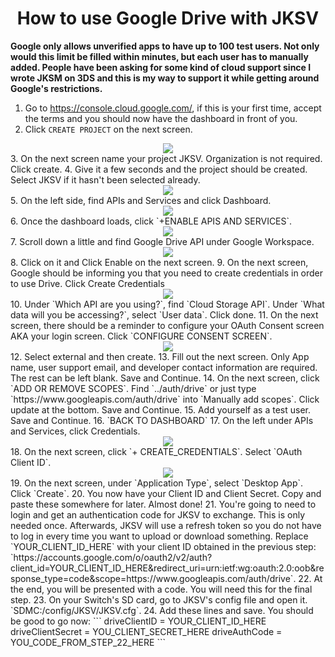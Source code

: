 # <center> How to use Google Drive with JKSV </center>

**Google only allows unverified apps to have up to 100 test users. Not only would this limit be filled within minutes, but each user has to manually added. People have been asking for some kind of cloud support since I wrote JKSM on 3DS and this is my way to support it while getting around Google's restrictions.**


1. Go to https://console.cloud.google.com/, if this is your first time, accept the terms and you should now have the dashboard in front of you.
2. Click `CREATE PROJECT` on the next screen.
<center><img src="https://i.imgur.com/42Wruo4.png" /></center>
3. On the next screen name your project JKSV. Organization is not required. Click create.
4. Give it a few seconds and the project should be created. Select JKSV if it hasn't been selected already.
<center><img src="https://i.imgur.com/P1lXGea.png" /></center>
5. On the left side, find APIs and Services and click Dashboard.
<center><img src="https://i.imgur.com/Ve8NRVr.png" /></center>
6. Once the dashboard loads, click `+ENABLE APIS AND SERVICES`.
<center><img src="https://i.imgur.com/RzB8ChU.png" /></center>
7. Scroll down a little and find Google Drive API under Google Workspace.
<center><img src="https://i.imgur.com/cAC7h1r.png" /></center>
8. Click on it and Click Enable on the next screen.
9. On the next screen, Google should be informing you that you need to create credentials in order to use Drive. Click Create Credentials
<center><img src="https://i.imgur.com/gMyedT4.png" /></center>
10. Under `Which API are you using?`, find `Cloud Storage API`. Under `What data will you be accessing?`, select `User data`. Click done.
11. On the next screen, there should be a reminder to configure your OAuth Consent screen AKA your login screen. Click `CONFIGURE CONSENT SCREEN`.
<center><img src="https://i.imgur.com/SGmUnPp.png" /></center>
12. Select external and then create.
13. Fill out the next screen. Only App name, user support email, and developer contact information are required. The rest can be left blank. Save and Continue.
14. On the next screen, click `ADD OR REMOVE SCOPES`. Find `../auth/drive` or just type `https://www.googleapis.com/auth/drive` into `Manually add scopes`. Click update at the bottom. Save and Continue.
15. Add yourself as a test user. Save and Continue.
16. `BACK TO DASHBOARD`
17. On the left under APIs and Services, click Credentials.
<center><img src="https://i.imgur.com/iWD1GTk.png" /></center>
18. On the next screen, click `+ CREATE_CREDENTIALS`. Select `OAuth Client ID`.
<center><img src="https://i.imgur.com/ri3tuB7.png" /></center>
19. On the next screen, under `Application Type`, select `Desktop App`. Click `Create`.
20. You now have your Client ID and Client Secret. Copy and paste these somewhere for later. Almost done!
21. You're going to need to login and get an authentication code for JKSV to exchange. This is only needed once. Afterwards, JKSV will use a refresh token so you do not have to log in every time you want to upload or download something. Replace `YOUR_CLIENT_ID_HERE` with your client ID obtained in the previous step: `https://accounts.google.com/o/oauth2/v2/auth?client_id=YOUR_CLIENT_ID_HERE&redirect_uri=urn:ietf:wg:oauth:2.0:oob&response_type=code&scope=https://www.googleapis.com/auth/drive`.
22. At the end, you will be presented with a code. You will need this for the final step.
23. On your Switch's SD card, go to JKSV's config file and open it. `SDMC:/config/JKSV/JKSV.cfg`.
24. Add these lines and save. You should be good to go now:
```
driveClientID = YOUR_CLIENT_ID_HERE
driveClientSecret = YOU_CLIENT_SECRET_HERE
driveAuthCode = YOU_CODE_FROM_STEP_22_HERE
```



